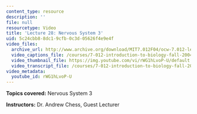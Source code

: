 ```yaml
---
content_type: resource
description: ''
file: null
resourcetype: Video
title: 'Lecture 28: Nervous System 3'
uid: 5c24cbb8-8dc1-9cfb-0c3d-05626f4e9e4f
video_files:
  archive_url: http://www.archive.org/download/MIT7.012F04/ocw-7.012-lec28-19nov2004-220k.mp4
  video_captions_file: /courses/7-012-introduction-to-biology-fall-2004/f6108f122b58561e97e990961053d8ce_rWG1hLvoP-U.vtt
  video_thumbnail_file: https://img.youtube.com/vi/rWG1hLvoP-U/default.jpg
  video_transcript_file: /courses/7-012-introduction-to-biology-fall-2004/46c78c4ca461b8b2a1611518690dc3aa_rWG1hLvoP-U.pdf
video_metadata:
  youtube_id: rWG1hLvoP-U
---
```


**Topics covered:** Nervous System 3

**Instructors:** Dr. Andrew Chess, Guest Lecturer